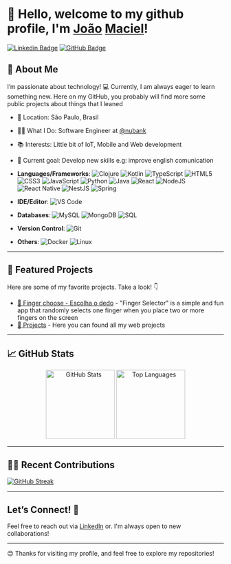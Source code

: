 

# 👋 Hello, welcome to my github profile, I'm [João](https://www.youtube.com/watch?v=Xa7OkPMrdiI) [Maciel](https://www.youtube.com/watch?v=HximiRbjnsw)!

[![Linkedin Badge](https://img.shields.io/badge/-LinkedIn-blue?style=flat-square&logo=Linkedin&logoColor=white&link=https://www.linkedin.com/in/jo%C3%A3o-henrique-3a8132125/)](https://www.linkedin.com/in/joaohmaciel/)
[![GitHub Badge](https://img.shields.io/badge/-GitHub-333?style=flat-square&logo=github&logoColor=white&link=https://github.com/jhsmaciel)](https://github.com/jhsmaciel)

## 🌱 About Me

I’m passionate about technology! 💻 Currently, I am always eager to learn something new. Here on my GitHub, you probably will find more some public projects about things that I leaned 

- 📍 Location: São Paulo, Brasil
- 👨‍💻 What I Do: Software Engineer at [@nubank](https://github.com/nubank)
- 📚 Interests: Little bit of IoT, Mobile and Web development 
- 🎯 Current goal: Develop new skills e.g: improve english comunication







- **Languages/Frameworks**:
![Clojure](https://img.shields.io/badge/-Clojure-5881D8?style=flat-square&logo=clojure&logoColor=white)
![Kotlin](https://img.shields.io/badge/-Kotlin-0095D5?style=flat-square&logo=kotlin&logoColor=white)
![TypeScript](https://img.shields.io/badge/-TypeScript-007ACC?style=flat-square&logo=typescript&logoColor=white)
![HTML5](https://img.shields.io/badge/-HTML5-E34F26?style=flat-square&logo=html5&logoColor=white)
![CSS3](https://img.shields.io/badge/-CSS3-1572B6?style=flat-square&logo=css3)
![JavaScript](https://img.shields.io/badge/-JavaScript-EDD222?style=flat-square&logo=javascript&logoColor=black)
![Python](https://img.shields.io/badge/-Python-333333?style=flat-square&logo=python)
![Java](https://img.shields.io/badge/-Java-007396?style=flat-square&logo=java&logoColor=white)
![React](https://img.shields.io/badge/-React-61DAFB?style=flat-square&logo=react&logoColor=black)
![NodeJS](https://img.shields.io/badge/-Node.js-339933?style=flat-square&logo=Node.js&logoColor=white)
![React Native](https://img.shields.io/badge/-React%20Native-61DAFB?style=flat-square&logo=react&logoColor=black)
![NestJS](https://img.shields.io/badge/-NestJS-E0234E?style=flat-square&logo=nestjs&logoColor=white)
![Spring](https://img.shields.io/badge/-Spring-6DB33F?style=flat-square&logo=spring&logoColor=white)

- **IDE/Editor**: ![VS Code](https://img.shields.io/badge/-VS%20Code-007ACC?style=flat-square&logo=visual-studio-code)
- **Databases**: ![MySQL](https://img.shields.io/badge/-MySQL-4479A1?style=flat-square&logo=mysql&logoColor=white) ![MongoDB](https://img.shields.io/badge/-MongoDB-47A248?style=flat-square&logo=mongodb&logoColor=white) ![SQL](https://img.shields.io/badge/-SQL-4479A1?style=flat-square&logo=postgresql&logoColor=white)
- **Version Control**: ![Git](https://img.shields.io/badge/-Git-F05032?style=flat-square&logo=git&logoColor=white)
- **Others**: ![Docker](https://img.shields.io/badge/-Docker-2496ED?style=flat-square&logo=docker&logoColor=white) ![Linux](https://img.shields.io/badge/-Linux-FCC624?style=flat-square&logo=linux&logoColor=black)

---

## 🌟 Featured Projects

Here are some of my favorite projects. Take a look! 👇

- [📂 Finger choose - Escolha o dedo](https://play.google.com/store/apps/details?id=br.com.jhsmaciel.fingerchoose) - "Finger Selector" is a simple and fun app that randomly selects one finger when you place two or more fingers on the screen
- [📂 Projects](https://jhsmaciel.github.io/projetos) - Here you can found all my web projects

---

## 📈 GitHub Stats

<div align="center">
  <img height="160em" src="https://github-readme-stats.vercel.app/api?username=yourusername&show_icons=true&theme=radical&count_private=true" alt="GitHub Stats" />
  <img height="160em" src="https://github-readme-stats.vercel.app/api/top-langs/?username=yourusername&layout=compact&langs_count=7&theme=radical" alt="Top Languages" />
</div>

---

## 👩‍💻 Recent Contributions

[![GitHub Streak](https://github-readme-streak-stats.herokuapp.com/?user=yourusername&theme=radical)](https://git.io/streak-stats)

---

## Let’s Connect! 🤝

Feel free to reach out via [LinkedIn](https://www.linkedin.com/in/yourusername/) or. I'm always open to new collaborations!

---

😊 Thanks for visiting my profile, and feel free to explore my repositories!
